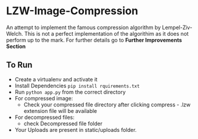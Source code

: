 # LZW-Image-Compression
An attempt to implement the famous compression algorithm by Lempel-Ziv-Welch. This is not a perfect implementation of the algorithim as it does not perform up to the mark. For further details go to **Further Improvements Section**

## To Run  
-  Create a virtualenv and activate it
-  Install Dependencies ``` pip install rquirements.txt ``` 
-  Run ``` python app.py ```  from the correct directory
-  For compressed image:  
    * Check your compressed file directory after clicking compress - .lzw extension file will be available
-  For decompressed files:  
    * check   Decompressed file folder 
-  Your Uploads are present in static/uploads folder.
    
